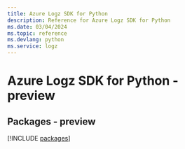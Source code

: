 ```yaml
---
title: Azure Logz SDK for Python
description: Reference for Azure Logz SDK for Python
ms.date: 03/04/2024
ms.topic: reference
ms.devlang: python
ms.service: logz
---
```

# Azure Logz SDK for Python - preview
## Packages - preview
[!INCLUDE [packages](logz-index.md)]